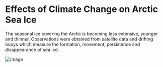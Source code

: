 # Effects of Climate Change on Arctic Sea Ice

The seasonal ice covering the Arctic is becoming less extensive, younger and thinner. Observations were obtained from satellite data and drifting buoys which measure the formation, movement, persistence and disappearance of sea ice. 

![image](https://github.com/user-attachments/assets/8cd14a49-4e96-4142-80af-f8c348b38256)




